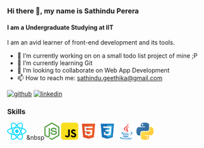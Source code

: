 ### Hi there 👋, my name is Sathindu Perera
#### I am a Undergraduate Studying at IIT 
I am an avid learner of front-end development and its tools.

- 🔭 I’m currently working on on a small todo list project of mine ;P 
- 🌱 I’m currently learning Git 
- 👯 I’m looking to collaborate on Web App Development  
- 📫 How to reach me: sathindu.geethika@gmail.com 


[<img src='https://cdn.jsdelivr.net/npm/simple-icons@3.0.1/icons/github.svg' alt='github' height='40'>](https://github.com/SathinduPerera)  [<img src='https://cdn.jsdelivr.net/npm/simple-icons@3.0.1/icons/linkedin.svg' alt='linkedin' height='40'>](https://www.linkedin.com/in/sathindu-perera-ba9701251/)  

### Skills

<img src='react.svg' alt='github' height='40'>&nbsp<img src='node-js.svg' alt='github' height='40'>  <img src='javascript.svg' alt='github' height='40'>  <img src='file-type-html.svg' alt='github' height='40'>  <img src='file-type-css.svg' alt='github' height='40'>  <img src='java-original.svg' alt='github' height='40'>  <img src='python.svg' alt='github' height='40'>




